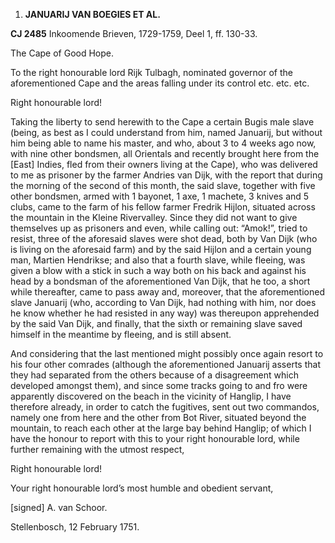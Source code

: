1.  **JANUARIJ VAN BOEGIES ET AL.**

**CJ 2485** Inkoomende Brieven, 1729-1759, Deel 1, ff. 130-33.

The Cape of Good Hope.

To the right honourable lord Rijk Tulbagh, nominated governor of the
aforementioned Cape and the areas falling under its control etc. etc.
etc.

Right honourable lord!

Taking the liberty to send herewith to the Cape a certain Bugis male
slave (being, as best as I could understand from him, named Januarij,
but without him being able to name his master, and who, about 3 to 4
weeks ago now, with nine other bondsmen, all Orientals and recently
brought here from the \[East\] Indies, fled from their owners living at
the Cape), who was delivered to me as prisoner by the farmer Andries van
Dijk, with the report that during the morning of the second of this
month, the said slave, together with five other bondsmen, armed with 1
bayonet, 1 axe, 1 machete, 3 knives and 5 clubs, came to the farm of his
fellow farmer Fredrik Hijlon, situated across the mountain in the Kleine
Rivervalley. Since they did not want to give themselves up as prisoners
and even, while calling out: “Amok!”, tried to resist, three of the
aforesaid slaves were shot dead, both by Van Dijk (who is living on the
aforesaid farm) and by the said Hijlon and a certain young man, Martien
Hendrikse; and also that a fourth slave, while fleeing, was given a blow
with a stick in such a way both on his back and against his head by a
bondsman of the aforementioned Van Dijk, that he too, a short while
thereafter, came to pass away and, moreover, that the aforementioned
slave Januarij (who, according to Van Dijk, had nothing with him, nor
does he know whether he had resisted in any way) was thereupon
apprehended by the said Van Dijk, and finally, that the sixth or
remaining slave saved himself in the meantime by fleeing, and is still
absent.

And considering that the last mentioned might possibly once again resort
to his four other comrades (although the aforementioned Januarij asserts
that they had separated from the others because of a disagreement which
developed amongst them), and since some tracks going to and fro were
apparently discovered on the beach in the vicinity of Hanglip, I have
therefore already, in order to catch the fugitives, sent out two
commandos, namely one from here and the other from Bot River, situated
beyond the mountain, to reach each other at the large bay behind
Hanglip; of which I have the honour to report with this to your right
honourable lord, while further remaining with the utmost respect,

Right honourable lord!

Your right honourable lord’s most humble and obedient servant,

\[signed\] A. van Schoor.

Stellenbosch, 12 February 1751.
